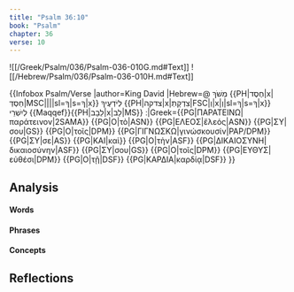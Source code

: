 ```yaml
---
title: "Psalm 36:10"
book: "Psalm"
chapter: 36
verse: 10
---
```

![[/Greek/Psalm/036/Psalm-036-010G.md#Text]]
![[/Hebrew/Psalm/036/Psalm-036-010H.md#Text]]

{{Infobox Psalm/Verse
|author=King David
|Hebrew=@
מְשֹׁךְ
{{PH|חֶסֶד|x|חַסְדְּ|MSC||||sl=ךָ|s=ךָ|x}}
לְיֹדְעֶיךָ
{{PH|צדקה|x|צִדְקָתְ|FSC|וְ|x|וְ|sl=ךָ|s=ךָ|x}}
לְיִשְׁרֵי
{{Maqqef}}{{PH|לֵבָב|x|לֵב|MS}}
׃
|Greek={{PG|ΠΑΡΑΤΕΙΝΩ|παράτεινον|2SAMA}} {{PG|Ο|τὸ|ASN}} {{PG|ΕΛΕΟΣ|ἔλεός|ASN}} {{PG|ΣΥ|σου|GS}} {{PG|Ο|τοῖς|DPM}} {{PG|ΓΙΓΝΩΣΚΩ|γινώσκουσίν|PAP/DPM}} {{PG|ΣΥ|σε|AS}} {{PG|ΚΑΙ|καὶ}} {{PG|Ο|τὴν|ASF}} {{PG|ΔΙΚΑΙΟΣΥΝΗ|δικαιοσύνην|ASF}} {{PG|ΣΥ|σου|GS}} {{PG|Ο|τοῖς|DPM}} {{PG|ΕΥΘΥΣ|εὐθέσι|DPM}} {{PG|Ο|τῇ|DSF}} {{PG|ΚΑΡΔΙΑ|καρδίᾳ|DSF}}
}}

## Analysis

#### Words

#### Phrases

#### Concepts

## Reflections
